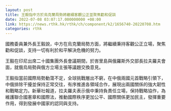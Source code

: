 ```yaml
---
layout: post
title: 王毅指中方於烏克蘭局勢將繼續客觀公正並聚焦勸和促談
date: 2022-07-08 03:07:17.000000000 +08:00
link: https://news.rthk.hk/rthk/ch/component/k2/1656740-20220708.htm
categories: rthk
---
```


國務委員兼外長王毅說，中方在烏克蘭局勢方面，將繼續秉持客觀公正立場，聚焦勸和促談，支持一切有利於和平解決危機的努力。

王毅在印尼出席二十國集團外長會議期間，於峇里島與俄羅斯外交部長拉夫羅夫會面，就俄烏局勢與俄方立場主張等議題交換意見。

王毅指當前國際局勢動蕩不定，全球挑戰層出不窮，在中俄兩國元首戰略引領下，中俄排除干擾並保持正常交往，有序推進各領域合作，展現出兩國關係的強大韌性和戰略定力。新華社報道，拉夫羅夫表示俄中秉持負責任立場，保持戰略協作，為維護聯合國憲章和國際法，推動國際秩序更加公平、國際關係更加民主，發揮重要作用，得到發展中國家的認同與支持。
